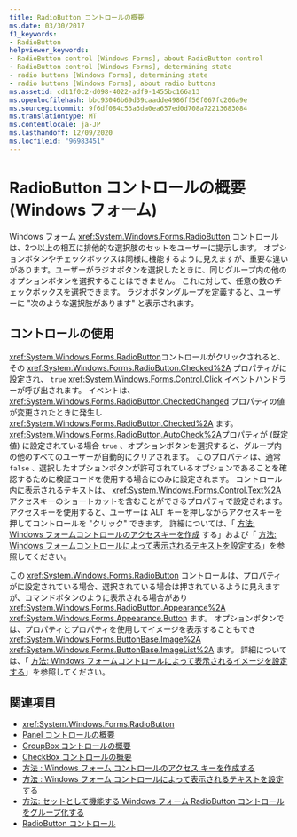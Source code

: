 ```yaml
---
title: RadioButton コントロールの概要
ms.date: 03/30/2017
f1_keywords:
- RadioButton
helpviewer_keywords:
- RadioButton control [Windows Forms], about RadioButton control
- RadioButton control [Windows Forms], determining state
- radio buttons [Windows Forms], determining state
- radio buttons [Windows Forms], about radio buttons
ms.assetid: cd11f0c2-d098-4022-adf9-1455bc166a13
ms.openlocfilehash: bbc93046b69d39caadde4986ff56f067fc206a9e
ms.sourcegitcommit: 9f6df084c53a3da0ea657ed0d708a72213683084
ms.translationtype: MT
ms.contentlocale: ja-JP
ms.lasthandoff: 12/09/2020
ms.locfileid: "96983451"
---
```

# <a name="radiobutton-control-overview-windows-forms"></a>RadioButton コントロールの概要 (Windows フォーム)
Windows フォーム <xref:System.Windows.Forms.RadioButton> コントロールは、2つ以上の相互に排他的な選択肢のセットをユーザーに提示します。 オプションボタンやチェックボックスは同様に機能するように見えますが、重要な違いがあります。ユーザーがラジオボタンを選択したときに、同じグループ内の他のオプションボタンを選択することはできません。 これに対して、任意の数のチェックボックスを選択できます。 ラジオボタングループを定義すると、ユーザーに "次のような選択肢があります" と表示されます。  
  
## <a name="using-the-control"></a>コントロールの使用  
 <xref:System.Windows.Forms.RadioButton>コントロールがクリックされると、その <xref:System.Windows.Forms.RadioButton.Checked%2A> プロパティがに設定され、 `true` <xref:System.Windows.Forms.Control.Click> イベントハンドラーが呼び出されます。 イベントは、 <xref:System.Windows.Forms.RadioButton.CheckedChanged> プロパティの値が変更されたときに発生し <xref:System.Windows.Forms.RadioButton.Checked%2A> ます。 <xref:System.Windows.Forms.RadioButton.AutoCheck%2A>プロパティが (既定値) に設定されている場合 `true` 、オプションボタンを選択すると、グループ内の他のすべてのユーザーが自動的にクリアされます。 このプロパティは、通常 `false` 、選択したオプションボタンが許可されているオプションであることを確認するために検証コードを使用する場合にのみに設定されます。 コントロール内に表示されるテキストは、 <xref:System.Windows.Forms.Control.Text%2A> アクセスキーのショートカットを含むことができるプロパティで設定されます。 アクセスキーを使用すると、ユーザーは ALT キーを押しながらアクセスキーを押してコントロールを "クリック" できます。 詳細については、「 [方法: Windows フォームコントロールのアクセスキーを作成](how-to-create-access-keys-for-windows-forms-controls.md) する」および「 [方法: Windows フォームコントロールによって表示されるテキストを設定する](how-to-set-the-text-displayed-by-a-windows-forms-control.md)」を参照してください。  
  
 この <xref:System.Windows.Forms.RadioButton> コントロールは、プロパティがに設定されている場合、選択されている場合は押されているように見えますが、コマンドボタンのように表示される場合があり <xref:System.Windows.Forms.RadioButton.Appearance%2A> <xref:System.Windows.Forms.Appearance.Button> ます。 オプションボタンでは、プロパティとプロパティを使用してイメージを表示することもでき <xref:System.Windows.Forms.ButtonBase.Image%2A> <xref:System.Windows.Forms.ButtonBase.ImageList%2A> ます。 詳細については、「 [方法: Windows フォームコントロールによって表示されるイメージを設定する](how-to-set-the-image-displayed-by-a-windows-forms-control.md)」を参照してください。  
  
## <a name="see-also"></a>関連項目

- <xref:System.Windows.Forms.RadioButton>
- [Panel コントロールの概要](panel-control-overview-windows-forms.md)
- [GroupBox コントロールの概要](groupbox-control-overview-windows-forms.md)
- [CheckBox コントロールの概要](checkbox-control-overview-windows-forms.md)
- [方法 : Windows フォーム コントロールのアクセス キーを作成する](how-to-create-access-keys-for-windows-forms-controls.md)
- [方法 : Windows フォーム コントロールによって表示されるテキストを設定する](how-to-set-the-text-displayed-by-a-windows-forms-control.md)
- [方法: セットとして機能する Windows フォーム RadioButton コントロールをグループ化する](how-to-group-windows-forms-radiobutton-controls-to-function-as-a-set.md)
- [RadioButton コントロール](radiobutton-control-windows-forms.md)
